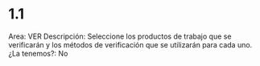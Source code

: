 # 1.1

Area: VER
Descripción: Seleccione los productos de trabajo que se verificarán y los métodos de verificación que se utilizarán para cada uno.
¿La tenemos?: No